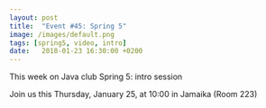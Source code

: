 ```yaml
---
layout: post
title:  "Event #45: Spring 5"
image: /images/default.png
tags: [spring5, video, intro]
date:   2018-01-23 16:30:00 +0200
---
```


This week on Java club
Spring 5: intro session

Join us this Thursday, January 25, at 10:00 in Jamaika (Room 223)
